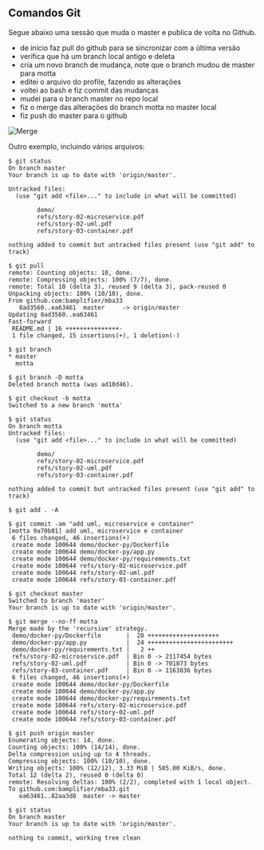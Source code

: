 ## Comandos Git

Segue abaixo uma sessão que muda o master e publica de volta no Github.

- de início faz pull do github para se sincronizar com a última versão
- verifica que há um branch local antigo e deleta
- cria um novo branch de mudança, note que o branch mudou de master para motta
- editei o arquivo do profile, fazendo as alterações
- voltei ao bash e fiz commit das mudanças
- mudei para o branch master no repo local
- fiz o merge das alterações do branch motta no master local
- fiz push do master para o github

![Merge](https://i.imgur.com/pVKZH8X.png)

Outro exemplo, incluindo vários arquivos:

	$ git status
	On branch master
	Your branch is up to date with 'origin/master'.
	
	Untracked files:
	  (use "git add <file>..." to include in what will be committed)
	
	        demo/
	        refs/story-02-microservice.pdf
	        refs/story-02-uml.pdf
	        refs/story-03-container.pdf
	
	nothing added to commit but untracked files present (use "git add" to track)

	$ git pull
	remote: Counting objects: 10, done.
	remote: Compressing objects: 100% (7/7), done.
	remote: Total 10 (delta 3), reused 9 (delta 3), pack-reused 0
	Unpacking objects: 100% (10/10), done.
	From github.com:bamplifier/mba33
	   8ad3560..ea63461  master     -> origin/master
	Updating 8ad3560..ea63461
	Fast-forward
	 README.md | 16 +++++++++++++++-
	 1 file changed, 15 insertions(+), 1 deletion(-)
	
	$ git branch
	* master
	  motta
	
	$ git branch -D motta
	Deleted branch motta (was ad10d46).
	
	$ git checkout -b motta
	Switched to a new branch 'motta'
	
	$ git status
	On branch motta
	Untracked files:
	  (use "git add <file>..." to include in what will be committed)
	
	        demo/
	        refs/story-02-microservice.pdf
	        refs/story-02-uml.pdf
	        refs/story-03-container.pdf
	
	nothing added to commit but untracked files present (use "git add" to track)
	
	$ git add . -A
	
	$ git commit -am "add uml, microservice e container"
	[motta 9a70b81] add uml, microservice e container
	 6 files changed, 46 insertions(+)
	 create mode 100644 demo/docker-py/Dockerfile
	 create mode 100644 demo/docker-py/app.py
	 create mode 100644 demo/docker-py/requirements.txt
	 create mode 100644 refs/story-02-microservice.pdf
	 create mode 100644 refs/story-02-uml.pdf
	 create mode 100644 refs/story-03-container.pdf
	
	$ git checkout master
	Switched to branch 'master'
	Your branch is up to date with 'origin/master'.
	
	$ git merge --no-ff motta
	Merge made by the 'recursive' strategy.
	 demo/docker-py/Dockerfile       |  20 ++++++++++++++++++++
	 demo/docker-py/app.py           |  24 ++++++++++++++++++++++++
	 demo/docker-py/requirements.txt |   2 ++
	 refs/story-02-microservice.pdf  | Bin 0 -> 2117454 bytes
	 refs/story-02-uml.pdf           | Bin 0 -> 701873 bytes
	 refs/story-03-container.pdf     | Bin 0 -> 1163836 bytes
	 6 files changed, 46 insertions(+)
	 create mode 100644 demo/docker-py/Dockerfile
	 create mode 100644 demo/docker-py/app.py
	 create mode 100644 demo/docker-py/requirements.txt
	 create mode 100644 refs/story-02-microservice.pdf
	 create mode 100644 refs/story-02-uml.pdf
	 create mode 100644 refs/story-03-container.pdf
	
	$ git push origin master
	Enumerating objects: 14, done.
	Counting objects: 100% (14/14), done.
	Delta compression using up to 4 threads.
	Compressing objects: 100% (10/10), done.
	Writing objects: 100% (12/12), 3.33 MiB | 585.00 KiB/s, done.
	Total 12 (delta 2), reused 0 (delta 0)
	remote: Resolving deltas: 100% (2/2), completed with 1 local object.
	To github.com:bamplifier/mba33.git
	   ea63461..82aa3d8  master -> master
	
	$ git status
	On branch master
	Your branch is up to date with 'origin/master'.
	
	nothing to commit, working tree clean
